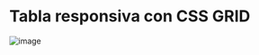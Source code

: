 # Tabla responsiva con CSS GRID

![image](https://user-images.githubusercontent.com/82354771/135727298-5931cf6e-a940-453d-92d2-bc1e8f5fba5c.png)
